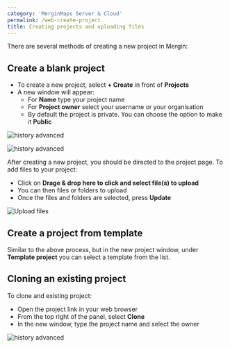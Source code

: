 ```yaml
---
category: 'MerginMaps Server & Cloud'
permalink: /web-create-project
title: Creating projects and uploading files
---
```


There are several methods of creating a new project in Mergin:

## Create a blank project

- To create a new project, select **+ Create** in front of **Projects**
- A new window will appear:
  - For **Name** type your project name
  - For **Project owner** select your username or your organisation
  - By default the project is private. You can choose the option to make it **Public**

![history advanced](../images/web/web-create-project.png)

![history advanced](../images/web/web-create-project-2.png)

After creating a new project, you should be directed to the project page. To add files to your project:

- Click on **Drage & drop here to click and select file(s) to upload**
- You can then files or folders to upload
- Once the files and folders are selected, press **Update**

![Upload files](../images/web/web-project-upload.png)

## Create a project from template

Similar to the above process, but in the new project window, under **Template project** you can select a template from the list.

## Cloning an existing project

To clone and existing project:

- Open the project link in your web browser
- From the top right of the panel, select **Clone**
- In the new window, type the project name and select the owner

![history advanced](../images/web/web-clone-project.png)
